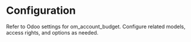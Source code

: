 # Configuration

Refer to Odoo settings for om_account_budget. Configure related models, access rights, and options as needed.
